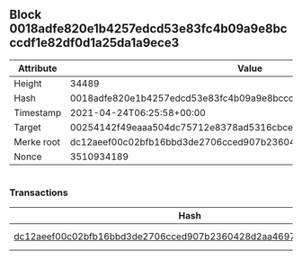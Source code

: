 ## Block 0018adfe820e1b4257edcd53e83fc4b09a9e8bcccdf1e82df0d1a25da1a9ece3

Attribute | Value
--- | ---
Height | 34489
Hash | 0018adfe820e1b4257edcd53e83fc4b09a9e8bcccdf1e82df0d1a25da1a9ece3
Timestamp | 2021-04-24T06:25:58+00:00
Target | 00254142f49eaaa504dc75712e8378ad5316cbcead634704b3734b6271167cc4
Merke root | dc12aeef00c02bfb16bbd3de2706cced907b2360428d2aa46971d1bfb0ddac21
Nonce | 3510934189

```

```

### Transactions

Hash | Amount
--- | ---
[dc12aeef00c02bfb16bbd3de2706cced907b2360428d2aa46971d1bfb0ddac21](dc12aeef00c02bfb16bbd3de2706cced907b2360428d2aa46971d1bfb0ddac21.md) | 10.00000000 SKEPTI 
